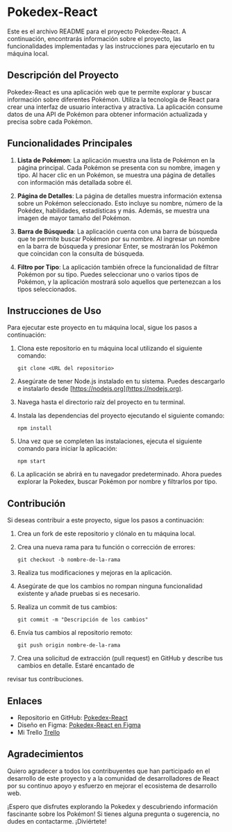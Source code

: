# Pokedex-React

Este es el archivo README para el proyecto Pokedex-React. A continuación, encontrarás información sobre el proyecto, las funcionalidades implementadas y las instrucciones para ejecutarlo en tu máquina local.

## Descripción del Proyecto

Pokedex-React es una aplicación web que te permite explorar y buscar información sobre diferentes Pokémon. Utiliza la tecnología de React para crear una interfaz de usuario interactiva y atractiva. La aplicación consume datos de una API de Pokémon para obtener información actualizada y precisa sobre cada Pokémon.

## Funcionalidades Principales

1. **Lista de Pokémon**: La aplicación muestra una lista de Pokémon en la página principal. Cada Pokémon se presenta con su nombre, imagen y tipo. Al hacer clic en un Pokémon, se muestra una página de detalles con información más detallada sobre él.

2. **Página de Detalles**: La página de detalles muestra información extensa sobre un Pokémon seleccionado. Esto incluye su nombre, número de la Pokédex, habilidades, estadísticas y más. Además, se muestra una imagen de mayor tamaño del Pokémon.

3. **Barra de Búsqueda**: La aplicación cuenta con una barra de búsqueda que te permite buscar Pokémon por su nombre. Al ingresar un nombre en la barra de búsqueda y presionar Enter, se mostrarán los Pokémon que coincidan con la consulta de búsqueda.

4. **Filtro por Tipo**: La aplicación también ofrece la funcionalidad de filtrar Pokémon por su tipo. Puedes seleccionar uno o varios tipos de Pokémon, y la aplicación mostrará solo aquellos que pertenezcan a los tipos seleccionados.

## Instrucciones de Uso

Para ejecutar este proyecto en tu máquina local, sigue los pasos a continuación:

1. Clona este repositorio en tu máquina local utilizando el siguiente comando:
   ```
   git clone <URL del repositorio>
   ```

2. Asegúrate de tener Node.js instalado en tu sistema. Puedes descargarlo e instalarlo desde [https://nodejs.org](https://nodejs.org).

3. Navega hasta el directorio raíz del proyecto en tu terminal.

4. Instala las dependencias del proyecto ejecutando el siguiente comando:
   ```
   npm install
   ```

5. Una vez que se completen las instalaciones, ejecuta el siguiente comando para iniciar la aplicación:
   ```
   npm start
   ```

6. La aplicación se abrirá en tu navegador predeterminado. Ahora puedes explorar la Pokedex, buscar Pokémon por nombre y filtrarlos por tipo.

## Contribución

Si deseas contribuir a este proyecto, sigue los pasos a continuación:

1. Crea un fork de este repositorio y clónalo en tu máquina local.

2. Crea una nueva rama para tu función o corrección de errores:
   ```
   git checkout -b nombre-de-la-rama
   ```

3. Realiza tus modificaciones y mejoras en la aplicación.

4. Asegúrate de que los cambios no rompan ninguna funcionalidad existente y añade pruebas si es necesario.

5. Realiza un commit de tus cambios:
   ```
   git commit -m "Descripción de los cambios"
   ```

6. Envía tus cambios al repositorio remoto:
   ```
   git push origin nombre-de-la-rama
   ```

7. Crea una solicitud de extracción (pull request) en GitHub y describe tus cambios en detalle. Estaré encantado de

 revisar tus contribuciones.
 
 ## Enlaces

- Repositorio en GitHub: [Pokedex-React](https://github.com/Sebasbh/Pokedex-react)
- Diseño en Figma: [Pokedex-React en Figma](https://www.figma.com/file/9CBEkApdiC6pH0hgexF7XW/Pokemon?type=design&t=c1d1JBkg4sbfeSYW-6)
- Mi Trello [Trello](https://trello.com/invite/b/Trauaeyo/ATTI3d97c5f8130f15deb47230d3fba2c793EB98A7D6/mangaworld)



## Agradecimientos

Quiero agradecer a todos los contribuyentes que han participado en el desarrollo de este proyecto y a la comunidad de desarrolladores de React por su continuo apoyo y esfuerzo en mejorar el ecosistema de desarrollo web.

¡Espero que disfrutes explorando la Pokedex y descubriendo información fascinante sobre los Pokémon! Si tienes alguna pregunta o sugerencia, no dudes en contactarme. ¡Diviértete!
